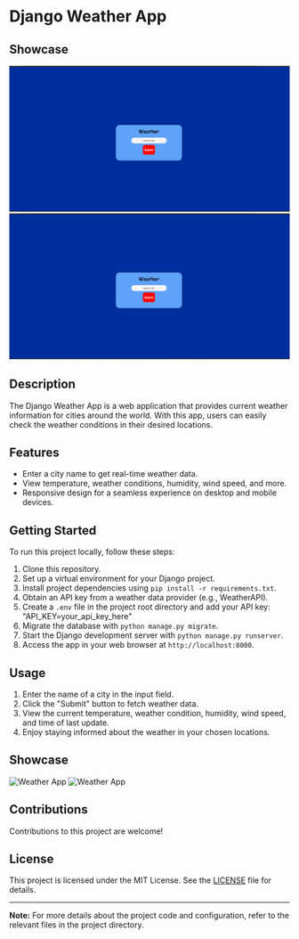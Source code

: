 # Django Weather App

## Showcase
![Screenshot 1](Demo\Screenshot-1.png)
![Screenshot 2](Demo\Screenshot-1.png)

## Description

The Django Weather App is a web application that provides current weather information for cities around the world. With this app, users can easily check the weather conditions in their desired locations.

## Features

- Enter a city name to get real-time weather data.
- View temperature, weather conditions, humidity, wind speed, and more.
- Responsive design for a seamless experience on desktop and mobile devices.

## Getting Started

To run this project locally, follow these steps:

1. Clone this repository.
2. Set up a virtual environment for your Django project.
3. Install project dependencies using `pip install -r requirements.txt`.
4. Obtain an API key from a weather data provider (e.g., WeatherAPI).
5. Create a `.env` file in the project root directory and add your API key:
"API_KEY=your_api_key_here"
6. Migrate the database with `python manage.py migrate`.
7. Start the Django development server with `python manage.py runserver`.
8. Access the app in your web browser at `http://localhost:8000`.

## Usage

1. Enter the name of a city in the input field.
2. Click the "Submit" button to fetch weather data.
3. View the current temperature, weather condition, humidity, wind speed, and time of last update.
4. Enjoy staying informed about the weather in your chosen locations.

## Showcase

![Weather App](screenshots/screenshot1.png)
![Weather App](screenshots/screenshot2.png)

## Contributions

Contributions to this project are welcome!

## License

This project is licensed under the MIT License. See the [LICENSE](LICENSE) file for details.

---

**Note:** For more details about the project code and configuration, refer to the relevant files in the project directory.
